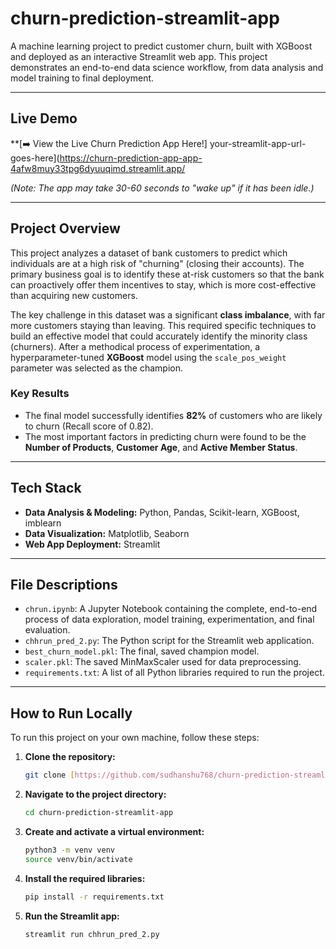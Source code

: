 # churn-prediction-streamlit-app


A machine learning project to predict customer churn, built with XGBoost and deployed as an interactive Streamlit web app. This project demonstrates an end-to-end data science workflow, from data analysis and model training to final deployment.

---

## Live Demo

**[➡️ View the Live Churn Prediction App Here!]
your-streamlit-app-url-goes-here](https://churn-prediction-app-app-4afw8muy33tpg6dyuuqimd.streamlit.app/

*(Note: The app may take 30-60 seconds to "wake up" if it has been idle.)*



---

## Project Overview

This project analyzes a dataset of bank customers to predict which individuals are at a high risk of "churning" (closing their accounts). The primary business goal is to identify these at-risk customers so that the bank can proactively offer them incentives to stay, which is more cost-effective than acquiring new customers.

The key challenge in this dataset was a significant **class imbalance**, with far more customers staying than leaving. This required specific techniques to build an effective model that could accurately identify the minority class (churners). After a methodical process of experimentation, a hyperparameter-tuned **XGBoost** model using the `scale_pos_weight` parameter was selected as the champion.

### Key Results
- The final model successfully identifies **82%** of customers who are likely to churn (Recall score of 0.82).
- The most important factors in predicting churn were found to be the **Number of Products**, **Customer Age**, and **Active Member Status**.

---

## Tech Stack
- **Data Analysis & Modeling:** Python, Pandas, Scikit-learn, XGBoost, imblearn
- **Data Visualization:** Matplotlib, Seaborn
- **Web App Deployment:** Streamlit

---

## File Descriptions
- `chrun.ipynb`: A Jupyter Notebook containing the complete, end-to-end process of data exploration, model training, experimentation, and final evaluation.
- `chhrun_pred_2.py`: The Python script for the Streamlit web application.
- `best_churn_model.pkl`: The final, saved champion model.
- `scaler.pkl`: The saved MinMaxScaler used for data preprocessing.
- `requirements.txt`: A list of all Python libraries required to run the project.

---

## How to Run Locally

To run this project on your own machine, follow these steps:

1.  **Clone the repository:**
    ```bash
    git clone [https://github.com/sudhanshu768/churn-prediction-streamlit-app.git](https://github.com/sudhanshu768/churn-prediction-streamlit-app.git)
    ```
2.  **Navigate to the project directory:**
    ```bash
    cd churn-prediction-streamlit-app
    ```
3.  **Create and activate a virtual environment:**
    ```bash
    python3 -m venv venv
    source venv/bin/activate
    ```
4.  **Install the required libraries:**
    ```bash
    pip install -r requirements.txt
    ```
5.  **Run the Streamlit app:**
    ```bash
    streamlit run chhrun_pred_2.py
    ```
